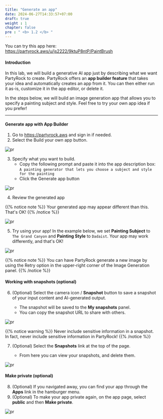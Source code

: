 ```yaml
---
title: "Generate an app"
date: 2024-06-27T14:33:57+07:00
draft: true
weight : 1
chapter: false
pre : " <b> 1.2 </b> "
---
```

You can try this app here: https://partyrock.aws/u/js2222/9ktuP8ntP/PaintBrush 

#### Introduction

In this lab, we will build a generative AI app just by describing what we want PartyRock to create. PartyRock offers an **app builder feature** that takes your idea and automatically creates an app from it. You can then either run it as-is, customize it in the app editor, or delete it.

In the steps below, we will build an image generation app that allows you to specify a painting subject and style. Feel free to try your own app idea if you prefer!

--- 

#### Generate app with App Builder
1. Go to https://partyrock.aws and sign in if needed.
2. Select the Build your own app button.

![pr](/images/1-PartyRock/005-PartyRock.png)

3. Specify what you want to build.
   - Copy the following prompt and paste it into the app description box: `A painting generator that lets you choose a subject and style for the painting`
   - Click the Generate app button

![pr](/images/1-PartyRock/006-PartyRock.png)

4. Review the generated app

{{% notice note %}}
Your generated app may appear different than this. That's OK!
{{% /notice %}}

![pr](/images/1-PartyRock/007-PartyRock.png)

5. Try using your app! In the example below, we set **Painting Subject** to `The Grand Canyon` and **Painting Style** to `Dadaist`. Your app may work differently, and that's OK!

![pr](/images/1-PartyRock/008-PartyRock.png)

{{% notice note %}}
You can have PartyRock generate a new image by using the Retry option in the upper-right corner of the Image Generation panel.
{{% /notice %}}

#### Working with snapshots (optional)
6. (Optional) Select the camera icon / **Snapshot** button to save a snapshot of your input content and AI-generated output.

   - The snapshot will be saved to the **My snapshots** panel.
   - You can copy the snapshot URL to share with others.

![pr](/images/1-PartyRock/009-PartyRock.png)

{{% notice warning %}}
Never include sensitive information in a snapshot. In fact, never include sensitive information in PartyRock!
{{% /notice %}}

7. (Optional) Select the **Snapshots** link at the top of the page.

   - From here you can view your snapshots, and delete them.

![pr](/images/1-PartyRock/010-PartyRock.png)

#### Make private (optional)
8. (Optional) If you navigated away, you can find your app through the **Apps** link in the hamburger menu.
9. (Optional) To make your app private again, on the app page, select **public** and then **Make private**.

![pr](/images/1-PartyRock/011-PartyRock.png)
